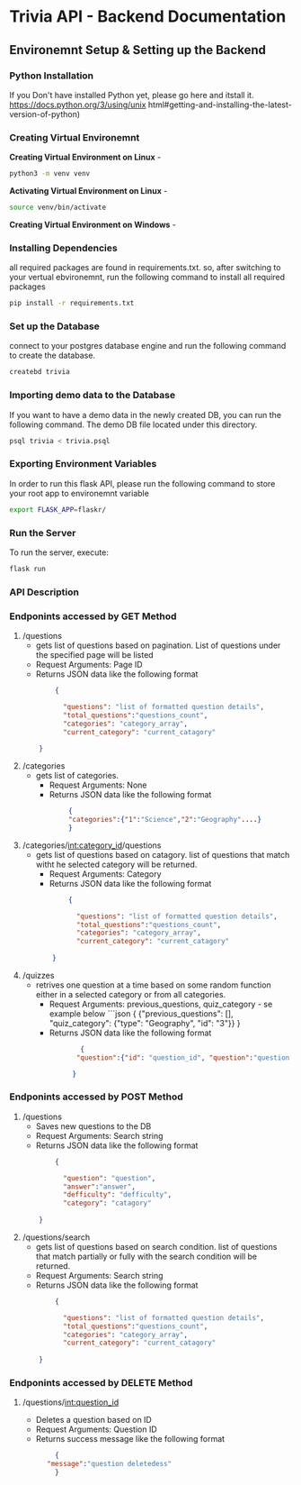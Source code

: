 # Trivia API  - Backend Documentation
## Environemnt Setup & Setting up the Backend
### Python Installation 
If you Don't have installed Python yet, please go here and itstall it. 
https://docs.python.org/3/using/unix html#getting-and-installing-the-latest-version-of-python)

### Creating Virtual Environemnt 
  **Creating Virtual Environment on Linux** - 
  ```bash
python3 -m venv venv
```
  **Activating Virtual Environment on Linux** - 
  ```bash
source venv/bin/activate
```
 **Creating Virtual Environment on Windows** - 

### Installing Dependencies
  all required packages are found in requirements.txt. so, after switching to your vertual ebvironemnt, run the following command to install all required packages 

  ```bash
  pip install -r requirements.txt
  ```

### Set up the Database
connect to your postgres database engine and run the following command to create the database.

```bash
createbd trivia
```
### Importing demo data to the Database
If you want to have a demo data in the newly created DB, you can run the following command. The demo DB file located under this directory. 

```bash
psql trivia < trivia.psql
```
### Exporting Environment Variables 
In order to run this flask API, please run the following command to store your root app to environemnt variable 
```bash
export FLASK_APP=flaskr/
```
### Run the Server

To run the server, execute:

```bash
flask run
```
### API Description 

### Endponints accessed by GET Method 
  1.  /questions
      - gets list of questions based on  pagination. List of questions under the specified page will be listed 
      - Request Arguments: Page ID
      - Returns JSON data like the following format 
      ```json
              {

                "questions": "list of formatted question details",
                "total_questions":"questions_count",
                "categories": "category_array",
                "current_category": "current_catagory"
            
          } 
  2. /categories
      - gets list of categories. 
          - Request Arguments: None
          - Returns JSON data like the following format 
          ```json
                  {
                  "categories":{"1":"Science","2":"Geography"....}
                  }
  3. /categories/<int:category_id>/questions
      - gets list of questions based on  catagory. list of questions that match witht he selected category will be returned. 
          - Request Arguments: Category
          - Returns JSON data like the following format 
          ```json
                  {

                    "questions": "list of formatted question details",
                    "total_questions":"questions_count",
                    "categories": "category_array",
                    "current_category": "current_catagory"
                
              } 
  4. /quizzes
        - retrives one question at a time based on some random function either in a selected category or from all categories. 
          - Request Arguments: previous_questions, quiz_category
                - se example below
                ```json 
                    {
                      {"previous_questions": [], "quiz_category": {"type": "Geography", "id": "3"}}
                    }
          - Returns JSON data like the following format 
          ```json
                     {
                    "question":{"id": "question_id", "question":"question text", "answer":"answer", "difficulty":"difficulty", "category":"category"

                   }
### Endponints accessed by POST Method 
  1. /questions
      - Saves new questions to the DB 
      - Request Arguments: Search string 
      - Returns JSON data like the following format 
      ```json
              {

                "question": "question",
                "answer":"answer",
                "defficulty": "defficulty",
                "category": "catagory"
            
          } 
  2. /questions/search
      - gets list of questions based on  search condition. list of questions that match partially or fully with the search condition will be returned. 
      - Request Arguments: Search string 
      - Returns JSON data like the following format 
      ```json
              {

                "questions": "list of formatted question details",
                "total_questions":"questions_count",
                "categories": "category_array",
                "current_category": "current_catagory"
            
          } 
### Endponints accessed by DELETE Method 
  1. /questions/<int:question_id>

      - Deletes a question based on ID
      - Request Arguments: Question ID
      - Returns success message like the following format 
      
      ```json
              {
            "message":"question deletedess"
              }

